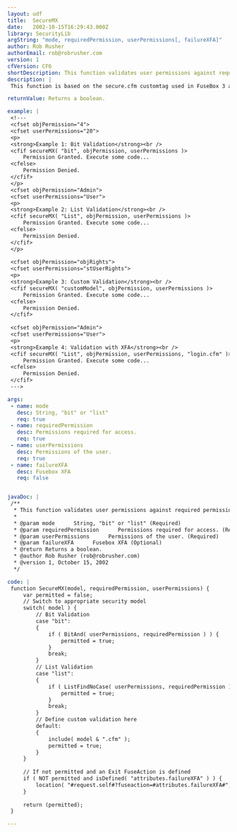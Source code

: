 ```yaml
---
layout: udf
title:  SecureMX
date:   2002-10-15T16:29:43.000Z
library: SecurityLib
argString: "mode, requiredPermission, userPermissions[, failureXFA]"
author: Rob Rusher
authorEmail: rob@robrusher.com
version: 1
cfVersion: CF6
shortDescription: This function validates user permissions against required permissions using either Bit, List or custom validation.
description: |
 This function is based on the secure.cfm customtag used in FuseBox 3 and authored by Hal Helms. This function validates user permissions against required permissions for code execution using either Bit, List or custom validation.

returnValue: Returns a boolean.

example: |
 <!---
 <cfset objPermission="4">
 <cfset userPermissions="20">
 <p>
 <strong>Example 1: Bit Validation</strong><br />
 <cfif secureMX( "bit", objPermission, userPermissions )>
     Permission Granted. Execute some code...
 <cfelse>
     Permission Denied.
 </cfif>
 </p>
 <cfset objPermission="Admin">
 <cfset userPermissions="User">
 <p>
 <strong>Example 2: List Validation</strong><br />
 <cfif secureMX( "List", objPermission, userPermissions )>
     Permission Granted. Execute some code...
 <cfelse>
     Permission Denied.
 </cfif>
 </p>
 
 <cfset objPermission="objRights">
 <cfset userPermissions="stUserRights">
 <p>
 <strong>Example 3: Custom Validation</strong><br />
 <cfif secureMX( "customModel", objPermission, userPermissions )>
     Permission Granted. Execute some code...
 <cfelse>
     Permission Denied.
 </cfif>
 
 <cfset objPermission="Admin">
 <cfset userPermissions="User">
 <p>
 <strong>Example 4: Validation with XFA</strong><br />
 <cfif secureMX( "List", objPermission, userPermissions, "login.cfm" )>
     Permission Granted. Execute some code...
 <cfelse>
     Permission Denied.
 </cfif>
 --->

args:
 - name: mode
   desc: String, "bit" or "list"
   req: true
 - name: requiredPermission
   desc: Permissions required for access.
   req: true
 - name: userPermissions
   desc: Permissions of the user.
   req: true
 - name: failureXFA
   desc: Fusebox XFA
   req: false


javaDoc: |
 /**
  * This function validates user permissions against required permissions using either Bit, List or custom validation.
  * 
  * @param mode      String, "bit" or "list" (Required)
  * @param requiredPermission      Permissions required for access. (Required)
  * @param userPermissions      Permissions of the user. (Required)
  * @param failureXFA      Fusebox XFA (Optional)
  * @return Returns a boolean. 
  * @author Rob Rusher (rob@robrusher.com) 
  * @version 1, October 15, 2002 
  */

code: |
 function SecureMX(model, requiredPermission, userPermissions) {
     var permitted = false;
     // Switch to appropriate security model
     switch( model ) {
         // Bit Validation
         case "bit":
         {
             if ( BitAnd( userPermissions, requiredPermission ) ) {
                 permitted = true;
             }
             break;
         }
         // List Validation
         case "list":
         {
             if ( ListFindNoCase( userPermissions, requiredPermission ) ) {
                 permitted = true;
             }
             break;
         }
         // Define custom validation here
         default:
         {
             include( model & ".cfm" );
             permitted = true;
         }
     }
     
     // If not permitted and an Exit FuseAction is defined
     if ( NOT permitted and isDefined( "attributes.failureXFA" ) ) {
         location( "#request.self#?fuseaction=#attributes.failureXFA#", 1 );
     }
     
     return (permitted);
 }

---
```


